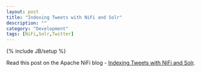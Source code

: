 ```yaml
---
layout: post
title: "Indexing Tweets with NiFi and Solr"
description: ""
category: "Development"
tags: [NiFi,Solr,Twitter]
---
```

{% include JB/setup %}

Read this post on the Apache NiFi blog - [Indexing Tweets with NiFi and Solr](https://blogs.apache.org/nifi/entry/indexing_tweets_with_nifi_and).
